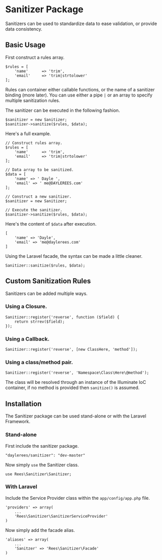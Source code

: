 # Sanitizer Package

Sanitizers can be used to standardize data to ease validation, or provide data consistency.

## Basic Usage

First construct a rules array.

    $rules = [
        'name'      => 'trim',
        'email'     => 'trim|strtolower'
    ];

Rules can container either callable functions, or the name of a sanitizer binding (more later). You can use either a pipe `|` or an array to specify multiple sanitization rules.

The sanitizer can be executed in the following fashion.

    $sanitizer = new Sanitizer;
    $sanitizer->sanitize($rules, $data);

Here's a full example.

    // Construct rules array.
    $rules = [
        'name'      => 'trim',
        'email'     => 'trim|strtolower'
    ];

    // Data array to be sanitized.
    $data = [
        'name' => ' Dayle ',
        'email' => ' me@DAYLEREES.com'
    ];

    // Construct a new sanitizer.
    $sanitizer = new Sanitizer;

    // Execute the sanitizer.
    $sanitizer->sanitize($rules, $data);

Here's the content of `$data` after execution.

    [
        'name' => 'Dayle',
        'email' => 'me@daylerees.com'
    ]

Using the Laravel facade, the syntax can be made a little cleaner.

    Sanitizer::sanitize($rules, $data);

## Custom Sanitization Rules

Sanitizers can be added multiple ways.

### Using a Closure.

    Sanitizer::register('reverse', function ($field) {
        return strrev($field);
    });

### Using a Callback.

    Sanitizer::register('reverse', [new ClassHere, 'method']);

### Using a class/method pair.

    Sanitizer::register('reverse', 'Namespace\Class\Here\@method');

The class will be resolved through an instance of the Illuminate IoC container, if no method is provided then `sanitize()` is assumed.

## Installation

The Sanitizer package can be used stand-alone or with the Laravel Framework.

### Stand-alone

First include the sanitizer package.

    "daylerees/sanitizer": "dev-master"

Now simply `use` the Sanitizer class.

    use Rees\Sanitizer\Sanitizer;


### With Laravel

Include the Service Provider class within the `app/config/app.php` file.

    'providers' => array(
        ...
        'Rees\Sanitizer\SanitizerServiceProvider'
    )

Now simply add the facade alias.

    'aliases' => array(
        ...
        'Sanitzer' => 'Rees\Sanitizer\Facade'
    )
